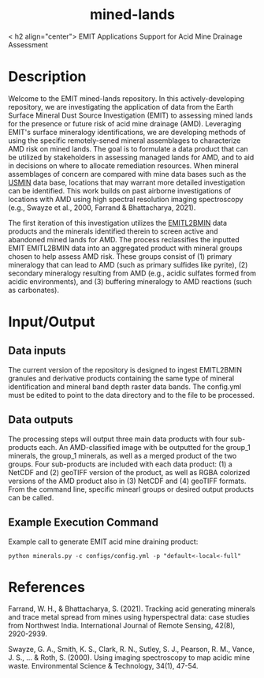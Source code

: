 <h1 align="center"> mined-lands </h1>

< h2 align="center"> EMIT Applications Support for Acid Mine Drainage Assessment </h2>

# Description

Welcome to the EMIT mined-lands repository. In this actively-developing repository, we are investigating the application of data from the Earth Surface Mineral Dust Source Investigation (EMIT) to assessing mined lands for the presence or future risk of acid mine drainage (AMD). Leveraging EMIT's surface mineralogy identifications, we are developing methods of using the specific remotely-sened mineral assemblages 
to characterize AMD risk on mined lands. The goal is to formulate a data product that can be utilized by stakeholders in assessing managed lands for AMD, and to aid in decisions on where to allocate remediation resources. When mineral assemblages of concern are compared with mine data bases such as the [USMIN](https://www.usgs.gov/centers/gggsc/science/usmin-mineral-deposit-database) data base, locations that may warrant more detailed investigation can be identified. This work builds on past airborne investigations of locations with AMD using high spectral resolution imaging spectroscopy (e.g., Swayze et al., 2000, Farrand & Bhattacharya, 2021).

The first iteration of this investigation utilizes the [EMITL2BMIN](https://lpdaac.usgs.gov/products/emitl2bminv001/) data products and the minerals identified therein to screen active and abandoned mined lands for AMD. The process reclassifies the inputted EMIT EMITL2BMIN data into an aggregated product with mineral groups chosen to help assess AMD risk. These groups consist of (1) primary mineralogy that can lead to AMD (such as primary sulfides like pyrite), (2) secondary mineralogy resulting from AMD (e.g., acidic sulfates formed from acidic environments), and (3) buffering mineralogy to AMD reactions (such as carbonates).

# Input/Output

## Data inputs 
The current version of the repository is designed to ingest EMITL2BMIN granules and derivative products containing the same type of mineral identification and mineral band depth raster data bands. The config.yml must be edited to point to the data directory and to the file to be processed.

## Data outputs
The processing steps will output three main data products with four sub-products each.
An AMD-classified image with be outputted for the group_1 minerals, the group_1 minerals, as well as a merged product of the two groups. Four sub-products are included with each data product: (1) a NetCDF and (2) geoTIFF version of the product, as well as RGBA colorized versions of the AMD product also in (3) NetCDF and (4) geoTIFF formats. From the command line, specific minearl groups or desired output products can be called.

## Example Execution Command

Example call to generate EMIT acid mine draining product:

```
python minerals.py -c configs/config.yml -p "default<-local<-full"
```

# References

Farrand, W. H., & Bhattacharya, S. (2021). Tracking acid generating minerals and trace metal spread from mines using hyperspectral data: case studies from Northwest India. International Journal of Remote Sensing, 42(8), 2920-2939.

Swayze, G. A., Smith, K. S., Clark, R. N., Sutley, S. J., Pearson, R. M., Vance, J. S., ... & Roth, S. (2000). Using imaging spectroscopy to map acidic mine waste. Environmental Science & Technology, 34(1), 47-54.
